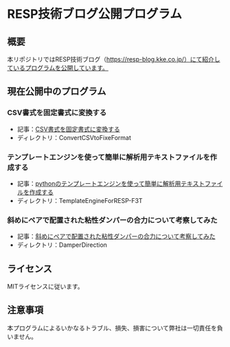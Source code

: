 # RESP技術ブログ公開プログラム

## 概要

本リポジトリではRESP技術ブログ（https://resp-blog.kke.co.jp/）にて紹介しているプログラムを公開しています。

## 現在公開中のプログラム

### CSV書式を固定書式に変換する
  * 記事：[CSV書式を固定書式に変換する](https://resp-blog.kke.co.jp/2018/10/31/csv%e3%83%95%e3%82%a1%e3%82%a4%e3%83%ab%e3%82%92%e5%9b%ba%e5%ae%9a%e6%9b%b8%e5%bc%8f%e3%81%ab%e5%a4%89%e6%8f%9b%e3%81%99%e3%82%8b/)
  * ディレクトリ：ConvertCSVtoFixeFormat

### テンプレートエンジンを使って簡単に解析用テキストファイルを作成する
  * 記事：[pythonのテンプレートエンジンを使って簡単に解析用テキストファイルを作成する](https://wp.me/pa0XVL-12q)
  * ディレクトリ：TemplateEngineForRESP-F3T

### 斜めにペアで配置された粘性ダンパーの合力について考察してみた
  * 記事：[斜めにペアで配置された粘性ダンパーの合力について考察してみた](https://resp-kke.azurewebsites.net/2019/09/16/damper_leaned_force/)
  * ディレクトリ：DamperDirection

## ライセンス
MITライセンスに従います。

## 注意事項

本プログラムによるいかなるトラブル、損失、損害について弊社は一切責任を負いません。


